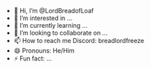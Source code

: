 - 👋 Hi, I’m @LordBreadofLoaf
- 👀 I’m interested in ...
- 🌱 I’m currently learning ...
- 💞️ I’m looking to collaborate on ...
- 📫 How to reach me Discord: breadlordfreeze
- 😄 Pronouns: He/Him
- ⚡ Fun fact: ...

<!---
LordBreadofLoaf/LordBreadofLoaf is a ✨ special ✨ repository because its `README.md` (this file) appears on your GitHub profile.
You can click the Preview link to take a look at your changes.
--->
